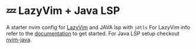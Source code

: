 # 💤 LazyVim + Java LSP

A starter nvim config for [LazyVim](https://github.com/LazyVim/LazyVim) and JAVA lsp with `jdtls`
For LazyVim info refer to the [documentation](https://lazyvim.github.io/installation) to get started.
For Java LSP setup checkout [nvim-java](https://github.com/nvim-java/nvim-java).

